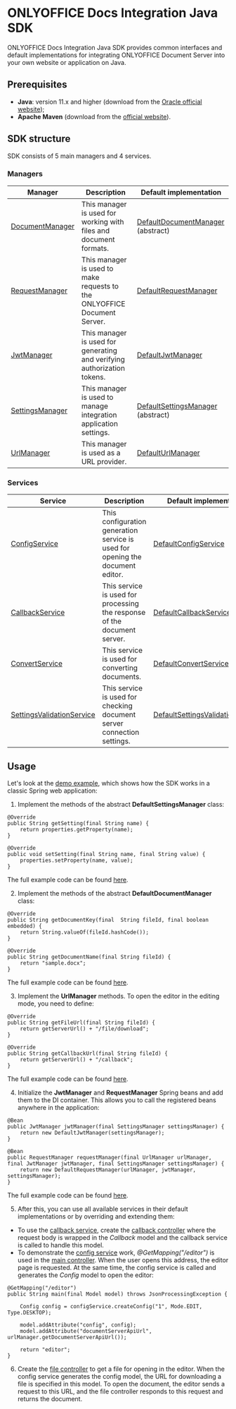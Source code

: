 # ONLYOFFICE Docs Integration Java SDK

ONLYOFFICE Docs Integration Java SDK provides common interfaces and default implementations for integrating ONLYOFFICE Document Server into your own website or application on Java.

## Prerequisites
* **Java**: version 11.x and higher (download from the [Oracle official website](https://www.oracle.com/java/technologies/downloads/#java11));
* **Apache Maven** (download from the [official website](https://maven.apache.org/download.cgi)).

## SDK structure 
SDK consists of 5 main managers and 4 services.

### Managers

| Manager                       | Description                                                             | Default implementation           |
| ----------------------------- | ----------------------------------------------------------------------- | -------------------------------- |
| [DocumentManager](/src/main/java/com/onlyoffice/manager/document/DocumentManager.java)| This manager is used for working with files and document formats.| [DefaultDocumentManager](/src/main/java/com/onlyoffice/manager/document/DefaultDocumentManager.java)  (abstract)|
| [RequestManager](/src/main/java/com/onlyoffice/manager/request/RequestManager.java)| This manager is used to make requests to the ONLYOFFICE Document Server.| [DefaultRequestManager](/src/main/java/com/onlyoffice/manager/request/DefaultRequestManager.java)|
| [JwtManager](/src/main/java/com/onlyoffice/manager/security/JwtManager.java) | This manager is used for generating and verifying authorization tokens. | [DefaultJwtManager](/src/main/java/com/onlyoffice/manager/security/DefaultJwtManager.java)|
| [SettingsManager](/src/main/java/com/onlyoffice/manager/settings/SettingsManager.java)| This manager is used to manage integration application settings.| [DefaultSettingsManager](/src/main/java/com/onlyoffice/manager/settings/DefaultSettingsManager.java)  (abstract)|
| [UrlManager](/src/main/java/com/onlyoffice/manager/url/UrlManager.java) | This manager is used as a URL provider.| [DefaultUrlManager](/src/main/java/com/onlyoffice/manager/url/DefaultUrlManager.java)|

### Services

| Service                       | Description                                                                   | Default implementation           |
| ----------------------------- | ----------------------------------------------------------------------------- | -------------------------------- |
| [ConfigService](/src/main/java/com/onlyoffice/service/documenteditor/config/ConfigService.java) | This configuration generation service is used for opening the document editor.| [DefaultConfigService](/src/main/java/com/onlyoffice/service/documenteditor/config/DefaultConfigService.java)|
| [CallbackService](/src/main/java/com/onlyoffice/service/documenteditor/callback/CallbackService.java)| This service is used for processing the response of the document server.| [DefaultCallbackService](/src/main/java/com/onlyoffice/service/documenteditor/callback/DefaultCallbackService.java)|
| [ConvertService](/src/main/java/com/onlyoffice/service/convert/ConvertService.java)| This service is used for converting documents.| [DefaultConvertService](/src/main/java/com/onlyoffice/service/convert/DefaultConvertService.java)|
| [SettingsValidationService](/src/main/java/com/onlyoffice/service/settings/SettingsValidationService.java)| This service is used for checking document server connection settings.| [DefaultSettingsValidationService](/src/main/java/com/onlyoffice/service/settings/DefaultSettingsValidationService.java)  |


## Usage

Let's look at the [demo example](/demo-example), which shows how the SDK works in a classic Spring web application:

1. Implement the methods of the abstract **DefaultSettingsManager** class:
```
@Override
public String getSetting(final String name) {
    return properties.getProperty(name);
}

@Override
public void setSetting(final String name, final String value) {
    properties.setProperty(name, value);
}
```
The full example code can be found [here](/demo-example/src/main/java/com/onlyoffice/demoexample/manager/SettingsManagerImpl.java).

2. Implement the methods of the abstract **DefaultDocumentManager** class:
```
@Override
public String getDocumentKey(final  String fileId, final boolean embedded) {
    return String.valueOf(fileId.hashCode());
}

@Override
public String getDocumentName(final String fileId) {
    return "sample.docx";
}
```
The full example code can be found [here](/demo-example/src/main/java/com/onlyoffice/demoexample/manager/DocumentManagerImpl.java).

3. Implement the **UrlManager** methods. To open the editor in the editing mode, you need to define:
```
@Override
public String getFileUrl(final String fileId) {
    return getServerUrl() + "/file/download";
}

@Override
public String getCallbackUrl(final String fileId) {
    return getServerUrl() + "/callback";
}
```
The full example code can be found [here](/demo-example/src/main/java/com/onlyoffice/demoexample/manager/UrlMangerImpl.java).

4. Initialize the **JwtManager** and **RequestManager** Spring beans and add them to the DI container. This allows you to call the registered beans anywhere in the application:
```
@Bean
public JwtManager jwtManager(final SettingsManager settingsManager) {
    return new DefaultJwtManager(settingsManager);
}

@Bean
public RequestManager requestManager(final UrlManager urlManager, final JwtManager jwtManager, final SettingsManager settingsManager) {
    return new DefaultRequestManager(urlManager, jwtManager, settingsManager);
}
```
The full example code can be found [here](/demo-example/src/main/java/com/onlyoffice/demoexample/DemoExampleApplication.java).

5. After this, you can use all available services in their default implementations or by overriding and extending them:
* To use the [callback service](/demo-example/src/main/java/com/onlyoffice/demoexample/service/CallbackServiceImpl.java), create the [callback controller](/demo-example/src/main/java/com/onlyoffice/demoexample/controllers/CallbackController.java) where the request body is wrapped in the *Callback* model and the callback service is called to handle this model.
* To demonstrate the [config service](/demo-example/src/main/java/com/onlyoffice/demoexample/service/ConfigServiceImpl.java) work, *@GetMapping("/editor")* is used in the [main controller](/demo-example/src/main/java/com/onlyoffice/demoexample/controllers/MainController.java). When the user opens this address, the editor page is requested. At the same time, the config service is called and generates the *Config* model to open the editor:
```
@GetMapping("/editor")
public String main(final Model model) throws JsonProcessingException {

    Config config = configService.createConfig("1", Mode.EDIT, Type.DESKTOP);

    model.addAttribute("config", config);
    model.addAttribute("documentServerApiUrl", urlManager.getDocumentServerApiUrl());

    return "editor";
}
```

6. Create the [file controller](/demo-example/src/main/java/com/onlyoffice/demoexample/controllers/FileController.java) to get a file for opening in the editor. When the config service generates the config model, the URL for downloading a file is specified in this model. To open the document, the editor sends a request to this URL, and the file controller responds to this request and returns the document.
